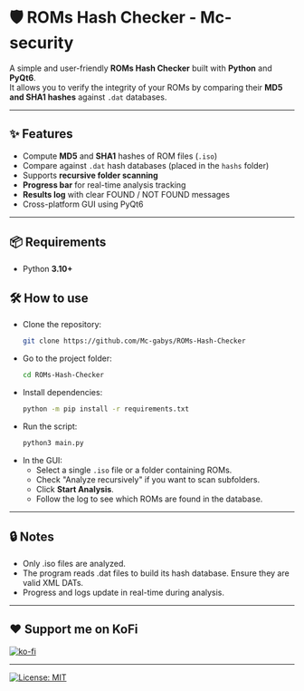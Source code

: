 # 🛡️ ROMs Hash Checker - Mc-security

A simple and user-friendly **ROMs Hash Checker** built with **Python** and **PyQt6**.  
It allows you to verify the integrity of your ROMs by comparing their **MD5 and SHA1 hashes** against `.dat` databases.

---

## ✨ Features
- Compute **MD5** and **SHA1** hashes of ROM files (`.iso`)  
- Compare against `.dat` hash databases (placed in the `hashs` folder)  
- Supports **recursive folder scanning**  
- **Progress bar** for real-time analysis tracking  
- **Results log** with clear FOUND / NOT FOUND messages  
- Cross-platform GUI using PyQt6  

---

## 📦 Requirements
- Python **3.10+**  

## 🛠️ How to use
- Clone the repository:
  ```bash
  git clone https://github.com/Mc-gabys/ROMs-Hash-Checker
- Go to the project folder:
  ```bash
  cd ROMs-Hash-Checker
- Install dependencies:
  ```bash
  python -m pip install -r requirements.txt
- Run the script:
  ```bash
  python3 main.py
- In the GUI:
  - Select a single `.iso` file or a folder containing ROMs.
  - Check "Analyze recursively" if you want to scan subfolders.
  - Click **Start Analysis**.
  - Follow the log to see which ROMs are found in the database.

---

## 🔒 Notes
- Only .iso files are analyzed.
- The program reads .dat files to build its hash database. Ensure they are valid XML DATs.
- Progress and logs update in real-time during analysis.

---

## ❤️ Support me on KoFi
[![ko-fi](https://ko-fi.com/img/githubbutton_sm.svg)](https://ko-fi.com/N4N61K5R2A)

---

[![License: MIT](https://img.shields.io/badge/License-MIT-yellow.svg)](LICENSE)
